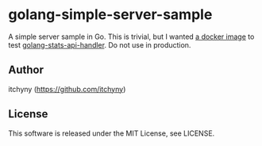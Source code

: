 # golang-simple-server-sample
A simple server sample in Go. This is trivial, but I wanted [a docker image](https://hub.docker.com/r/itchyny/golang-simple-server-sample) to test [golang-stats-api-handler](https://github.com/fukata/golang-stats-api-handler). Do not use in production.

## Author
itchyny (https://github.com/itchyny)

## License
This software is released under the MIT License, see LICENSE.
